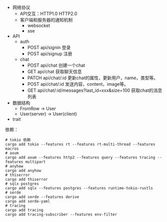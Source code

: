 - 网络协议
    - API交互：HTTP1.0 HTTP2.0
    - 客户端和服务器的通知机制
        - websocket
        - sse
- API
    - auth
        - POST api/signin 登录
        - POST api/signup 注册
    - chat
        - POST api/chat 创建一个chat
        - GET api/chat 获取聊天信息
        - PATCH api/chat/:id 更新chat的属性，更新用户，name，类型等。
        - POST api/chat/:id 发送内容，content，image等。
        - GET api/chat/:id/messages?last_id=xxx&size=100 获取chat的消息列表
- 数据结构
    - FromRow -> User
    - User(server) -> User(client)
- trait

依赖：

```shell
# tokio 依赖
cargo add tokio --features rt --features rt-multi-thread --features macros
# axum
cargo add axum --features http2 --features query --features tracing --features multipart
# anyhow
cargo add anyhow
# thiserror
cargo add thiserror
# sqlx postgres
cargo add sqlx --features postgres --features runtime-tokio-rustls
# serde
cargo add serde --features derive
cargo add serde-yaml
# tracing
cargo add tracing
cargo add tracing-subscriber --features env-filter
```